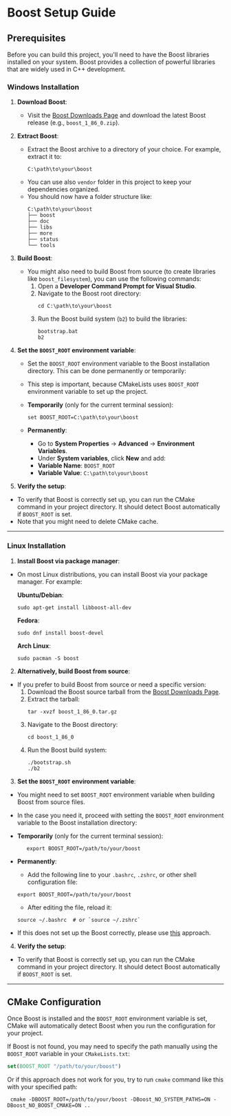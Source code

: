# Boost Setup Guide

## Prerequisites

Before you can build this project, you'll need to have the Boost libraries installed on your system. Boost provides a collection of powerful libraries that are widely used in C++ development.

### Windows Installation

1. **Download Boost**:
   - Visit the [Boost Downloads Page](https://www.boost.org/users/download/) and download the latest Boost release (e.g., `boost_1_86_0.zip`).

2. **Extract Boost**:
   - Extract the Boost archive to a directory of your choice. For example, extract it to:
     ```
     C:\path\to\your\boost
     ```
   - You can use also ```vendor``` folder in this project to keep your dependencies organized.
   - You should now have a folder structure like:
     ```
     C:\path\to\your\boost
     ├── boost
     ├── doc
     ├── libs
     ├── more
     ├── status
     └── tools
     ```

3. **Build Boost**:
   - You might also need to build Boost from source (to create libraries like `boost_filesystem`), you can use the following commands:
     1. Open a **Developer Command Prompt for Visual Studio**.
     2. Navigate to the Boost root directory:
        ```
        cd C:\path\to\your\boost
        ```
     3. Run the Boost build system (`b2`) to build the libraries:
        ```
        bootstrap.bat
        b2
        ```

4. **Set the `BOOST_ROOT` environment variable**:
   - Set the `BOOST_ROOT` environment variable to the Boost installation directory. This can be done permanently or temporarily:
   - This step is important, because CMakeLists uses `BOOST_ROOT` environment variable to set up the project.
   
   - **Temporarily** (only for the current terminal session): 
       ```
       set BOOST_ROOT=C:\path\to\your\boost
       ```

    - **Permanently**:
        - Go to **System Properties** → **Advanced** → **Environment Variables**.
        - Under **System variables**, click **New** and add:
         - **Variable Name**: `BOOST_ROOT`
        - **Variable Value**: `C:\path\to\your\boost`

5. **Verify the setup**:
- To verify that Boost is correctly set up, you can run the CMake command in your project directory. It should detect Boost automatically if `BOOST_ROOT` is set.
- Note that you might need to delete CMake cache.

---

### Linux Installation

1. **Install Boost via package manager**:
- On most Linux distributions, you can install Boost via your package manager. For example:

  **Ubuntu/Debian**:
  ```
  sudo apt-get install libboost-all-dev
  ```

  **Fedora**:
  ```
  sudo dnf install boost-devel
  ```

  **Arch Linux**:
  ```
  sudo pacman -S boost
  ```

2. **Alternatively, build Boost from source**:
- If you prefer to build Boost from source or need a specific version:
  1. Download the Boost source tarball from the [Boost Downloads Page](https://www.boost.org/users/download/).
  2. Extract the tarball:
     ```
     tar -xvzf boost_1_86_0.tar.gz
     ```
  3. Navigate to the Boost directory:
     ```
     cd boost_1_86_0
     ```
  4. Run the Boost build system:
     ```
     ./bootstrap.sh
     ./b2
     ```

3. **Set the `BOOST_ROOT` environment variable**:
- You might need to set `BOOST_ROOT` environment variable when building Boost from source files.
- In the case you need it, proceed with setting the `BOOST_ROOT` environment variable to the Boost installation directory:

- **Temporarily** (only for the current terminal session):
     ```
        export BOOST_ROOT=/path/to/your/boost
     ```
- **Permanently**:
    - Add the following line to your `.bashrc`, `.zshrc`, or other shell configuration file:
    ```
    export BOOST_ROOT=/path/to/your/boost
    ```
    - After editing the file, reload it:
    ```
    source ~/.bashrc  # or `source ~/.zshrc`
    ```
- If this does not set up the Boost correctly, please use [this](#cmake-configuration) approach.

4. **Verify the setup**:
- To verify that Boost is correctly set up, you can run the CMake command in your project directory. It should detect Boost automatically if `BOOST_ROOT` is set.

---

## CMake Configuration

Once Boost is installed and the `BOOST_ROOT` environment variable is set, CMake will automatically detect Boost when you run the configuration for your project.

If Boost is not found, you may need to specify the path manually using the `BOOST_ROOT` variable in your `CMakeLists.txt`:

```cmake
set(BOOST_ROOT "/path/to/your/boost")
```

Or if this approach does not work for you, try to run ```cmake``` command like this with your specified path:
```
 cmake -DBOOST_ROOT=/path/to/your/boost -DBoost_NO_SYSTEM_PATHS=ON -DBoost_NO_BOOST_CMAKE=ON ..
```

